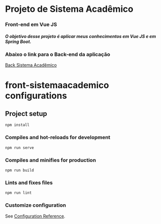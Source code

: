 # Projeto de Sistema Acadêmico
### Front-end em Vue JS

##### O objetivo desse projeto é aplicar meus conhecimentos em Vue JS e em Spring Boot.

### Abaixo o link para o Back-end da aplicação
[Back Sistema Acadêmico](https://github.com/franciscocesar63/SistemaAcademico-Spring)

##

# front-sistemaacademico configurations

## Project setup
```
npm install
```

### Compiles and hot-reloads for development
```
npm run serve
```

### Compiles and minifies for production
```
npm run build
```

### Lints and fixes files
```
npm run lint
```

### Customize configuration
See [Configuration Reference](https://cli.vuejs.org/config/).

